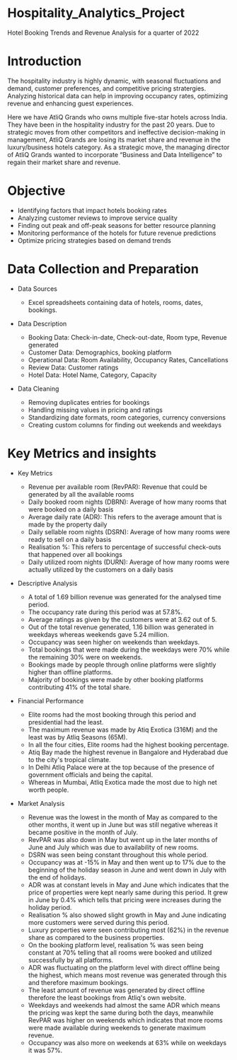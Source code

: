# Hospitality_Analytics_Project

Hotel Booking Trends and Revenue Analysis for a quarter of 2022

# Introduction

The hospitality industry is highly dynamic, with seasonal fluctuations and demand, customer preferences, and competitive pricing stratergies. Analyzing historical data can help in improving occupancy rates, optimizing revenue and enhancing guest experiences.

Here we have AtliQ Grands who owns multiple five-star hotels across India. They have been in the hospitality industry for the past 20 years. Due to strategic moves from other competitors and ineffective decision-making in management, AtliQ Grands are losing its market share and revenue in the luxury/business hotels category. As a strategic move, the managing director of AtliQ Grands wanted to incorporate “Business and Data Intelligence” to regain their market share and revenue.

# Objective

* Identifying factors that impact hotels booking rates
* Analyzing customer reviews to improve service quality
* Finding out peak and off-peak seasons for better resource planning
* Monitoring performance of the hotels for future revenue predictions
* Optimize pricing strategies based on demand trends

# Data Collection and Preparation

* Data Sources
  * Excel spreadsheets containing data of hotels, rooms, dates, bookings.

* Data Description
  * Booking Data: Check-in-date, Check-out-date, Room type, Revenue generated
  * Customer Data: Demographics, booking platform
  * Operational Data: Room Availability, Occupancy Rates, Cancellations
  * Review Data: Customer ratings
  * Hotel Data: Hotel Name, Category, Capacity

* Data Cleaning
  * Removing duplicates entries for bookings
  * Handling missing values in pricing and ratings
  * Standardizing date formats, room categories, currency conversions
  * Creating custom columns for finding out weekends and weekdays

# Key Metrics and insights

 * Key Metrics
   * Revenue per available room (RevPAR): Revenue that could be generated by all the available rooms
   * Daily booked room nights (DBRN): Average of how many rooms that were booked on a daily basis
   * Average daily rate (ADR): This refers to the average amount that is made by the property daily
   * Daily sellable room nights (DSRN): Average of how many rooms were ready to sell on a daily basis
   * Realisation %: This refers to percentage of successful check-outs that happened over all bookings 
   * Daily utilized room nights (DURN): Average of how many rooms were actually utilized by the customers on a daily basis

 * Descriptive Analysis
   * A total of 1.69 billion revenue was generated for the analysed time period.
   * The occupancy rate during this period was at 57.8%.
   * Average ratings as given by the customers were at 3.62 out of 5.
   * Out of the total revenue generated, 1.16 billion was generated in weekdays whereas weekends gave 5.24 million.
   * Occupancy was seen higher on weekends than weekdays.
   * Total bookings that were made during the weekdays were 70% while the remaining 30% were on weekends.
   * Bookings made by people through online platforms were slightly higher than offline platforms.
   * Majority of bookings were made by other booking platforms contributing 41% of the total share.

 * Financial Performance
   * Elite rooms had the most booking through this period and presidential had the least.
   * The maximum revenue was made by Atiq Exotica (316M) and the least was by Atliq Seasons (65M).
   * In all the four cities, Elite rooms had the highest booking percentage.
   * Atiq Bay made the highest revenue in Bangalore and Hyderabad due to the city's tropical climate.
   * In Delhi Atliq Palace were at the top because of the presence of government officials and being the capital.
   * Whereas in Mumbai, Atliq Exotica made the most due to high net worth people.

 * Market Analysis 
   * Revenue was the lowest in the month of May as compared to the other months, it went up in June but was still negative whereas it became positive in the month of July.
   * RevPAR was also down in May but went up in the later months of June and July which was due to availability of new rooms.
   * DSRN was seen being constant throughout this whole period.
   * Occupancy was at -15% in May and then went up to 17% due to the beginning of the holiday season in June and went down in July with the end of holidays.
   * ADR was at constant levels in May and June which indicates that the price of properties were kept nearly same during this period. It grew in June by 0.4% which tells that pricing were increases during the holiday period.
   * Realisation % also showed slight growth in May and June indicating more customers were served during this period.
   * Luxury properties were seen contributing most (62%) in the revenue share as compared to the business properties.
   * On the booking platform level, realisation % was seen being constant at 70% telling that all rooms were booked and utilized successfully by all platforms.
   * ADR was fluctuating on the platform level with direct offline being the highest, which means most revenue was generated through this and therefore maximum bookings.
   * The least amount of revenue was generated by direct offline therefore the least bookings from Atliq's own website.
   * Weekdays and weekends had almost the same ADR which means the pricing was kept the same during both the days, meanwhile RevPAR was higher on weekends which indicates that more rooms were made available during weekends to generate maximum revenue.
   * Occupancy was also more on weekends at 63% while on weekdays it was 57%. 
   


























  
